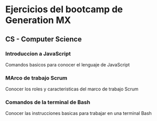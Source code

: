 # Ejercicios del bootcamp de Generation MX

## CS - Computer Science
### Introduccion a JavaScript
Comandos basicos para conocer el lenguaje de JavaScript
### MArco de trabajo Scrum
Conocer los roles y caracteristicas del marco de trabajo Scrum
### Comandos de la terminal de Bash
Conocer las instrucciones basicas para trabajar en una terminal Bash
